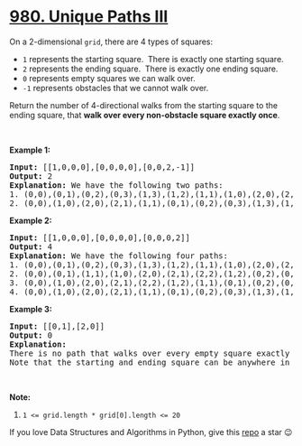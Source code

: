 # [980. Unique Paths III][title]

<p>On a 2-dimensional <code>grid</code>, there are 4 types of squares:</p>
<ul>
<li><code>1</code> represents the starting square.  There is exactly one starting square.</li>
<li><code>2</code> represents the ending square.  There is exactly one ending square.</li>
<li><code>0</code> represents empty squares we can walk over.</li>
<li><code>-1</code> represents obstacles that we cannot walk over.</li>
</ul>
<p>Return the number of 4-directional walks from the starting square to the ending square, that <strong>walk over every non-obstacle square exactly once</strong>.</p>
<p> </p>

<p><strong>Example 1:</strong></p>
<pre><strong>Input: </strong><span id="example-input-1-1">[[1,0,0,0],[0,0,0,0],[0,0,2,-1]]</span>
<strong>Output: </strong><span id="example-output-1">2</span>
<strong>Explanation: </strong>We have the following two paths: 
1. (0,0),(0,1),(0,2),(0,3),(1,3),(1,2),(1,1),(1,0),(2,0),(2,1),(2,2)
2. (0,0),(1,0),(2,0),(2,1),(1,1),(0,1),(0,2),(0,3),(1,3),(1,2),(2,2)</pre>

<p><strong>Example 2:</strong></p>
<pre><strong>Input: </strong><span id="example-input-2-1">[[1,0,0,0],[0,0,0,0],[0,0,0,2]]</span>
<strong>Output: </strong><span id="example-output-2">4</span>
<strong>Explanation: </strong>We have the following four paths: 
1. (0,0),(0,1),(0,2),(0,3),(1,3),(1,2),(1,1),(1,0),(2,0),(2,1),(2,2),(2,3)
2. (0,0),(0,1),(1,1),(1,0),(2,0),(2,1),(2,2),(1,2),(0,2),(0,3),(1,3),(2,3)
3. (0,0),(1,0),(2,0),(2,1),(2,2),(1,2),(1,1),(0,1),(0,2),(0,3),(1,3),(2,3)
4. (0,0),(1,0),(2,0),(2,1),(1,1),(0,1),(0,2),(0,3),(1,3),(1,2),(2,2),(2,3)</pre>

<p><strong>Example 3:</strong></p>
<pre><strong>Input: </strong><span id="example-input-3-1">[[0,1],[2,0]]</span>
<strong>Output: </strong><span id="example-output-3">0</span>
<strong>Explanation: </strong>
There is no path that walks over every empty square exactly once.
Note that the starting and ending square can be anywhere in the grid.
</pre>



<p> </p>
<p><strong>Note:</strong></p>
<ol>
<li><code>1 &lt;= grid.length * grid[0].length &lt;= 20</code></li>
</ol>

If you love Data Structures and Algorithms in Python, give this [repo][me] a star :wink:

[title]: https://leetcode.com/problems/unique-paths-iii
[me]: https://github.com/bumblebee211196/awesome-python-leetcode